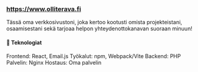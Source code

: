 ### https://www.olliterava.fi
Tässä oma verkkosivustoni, joka kertoo kootusti omista projekteistani, osaamisestani sekä tarjoaa helpon yhteydenottokanavan suoraan minuun!

#### 🚀 Teknologiat
Frontend: React, Email.js
Työkalut: npm, Webpack/Vite
Backend: PHP
Palvelin: Nginx
Hostaus: Oma palvelin
